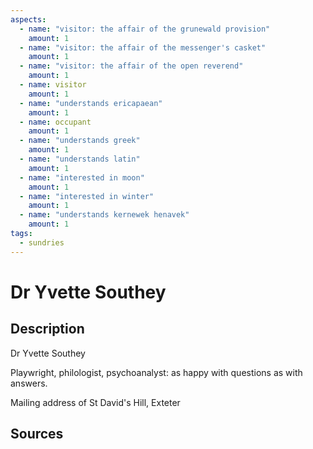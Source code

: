 ```yaml
---
aspects: 
  - name: "visitor: the affair of the grunewald provision"
    amount: 1
  - name: "visitor: the affair of the messenger's casket"
    amount: 1
  - name: "visitor: the affair of the open reverend"
    amount: 1
  - name: visitor
    amount: 1
  - name: "understands ericapaean"
    amount: 1
  - name: occupant
    amount: 1
  - name: "understands greek"
    amount: 1
  - name: "understands latin"
    amount: 1
  - name: "interested in moon"
    amount: 1
  - name: "interested in winter"
    amount: 1
  - name: "understands kernewek henavek"
    amount: 1
tags:
  - sundries
---
```

# Dr Yvette Southey
## Description
Dr Yvette Southey

Playwright, philologist, psychoanalyst: as happy with questions as with answers.

Mailing address of St David's Hill, Exteter
## Sources


